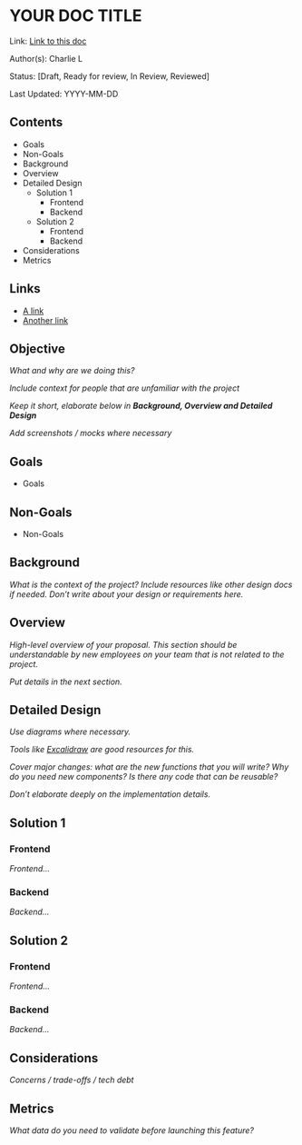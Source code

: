 # YOUR DOC TITLE
Link: [Link to this doc](https://google.com)

Author(s): Charlie L

Status: [Draft, Ready for review, In Review, Reviewed]

Last Updated: YYYY-MM-DD

## Contents
- Goals
- Non-Goals
- Background
- Overview
- Detailed Design
  - Solution 1
    - Frontend
    - Backend
  - Solution 2
    - Frontend
    - Backend
- Considerations
- Metrics


## Links
- [A link](#)
- [Another link](#)

## Objective
_What and why are we doing this?_

_Include context for people that are unfamiliar with the project_

_Keep it short, elaborate below in **Background, Overview and Detailed Design**_

_Add screenshots / mocks where necessary_

## Goals
- Goals
## Non-Goals
- Non-Goals

## Background
_What is the context of the project?_
_Include resources like other design docs if needed._
_Don’t write about your design or requirements here._

## Overview
_High-level overview of your proposal. This section should be understandable by new employees on your team that is not related to the project._

_Put details in the next section._

## Detailed Design
_Use diagrams where necessary._

_Tools like [Excalidraw](https://excalidraw.com) are good resources for this._

_Cover major changes: what are the new functions that you will write? Why do you need new components? Is there any code that can be reusable?_

_Don’t elaborate deeply on the implementation details._

## Solution 1
### Frontend
_Frontend…_
### Backend
_Backend…_

## Solution 2
### Frontend
_Frontend…_
### Backend
_Backend…_

## Considerations
_Concerns / trade-offs / tech debt_

## Metrics
_What data do you need to validate before launching this feature?_













